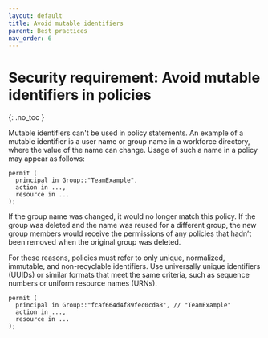```yaml
---
layout: default
title: Avoid mutable identifiers
parent: Best practices
nav_order: 6
---
```


# Security requirement: Avoid mutable identifiers in policies
{: .no_toc }

Mutable identifiers can't be used in policy statements. An example of a mutable identifier is a user name or group name in a workforce directory, where the value of the name can change. Usage of such a name in a policy may appear as follows:

```cedar
permit (
  principal in Group::"TeamExample",
  action in ...,
  resource in ...
);
```

If the group name was changed, it would no longer match this policy. If the group was deleted and the name was reused for a different group, the new group members would receive the permissions of any policies that hadn’t been removed when the original group was deleted.

For these reasons, policies must refer to only unique, normalized, immutable, and non-recyclable identifiers. Use universally unique identifiers (UUIDs) or similar formats that meet the same criteria, such as sequence numbers or uniform resource names (URNs).

```cedar
permit (
  principal in Group::"fcaf664d4f89fec0cda8", // "TeamExample"
  action in ...,
  resource in ...
);
```
